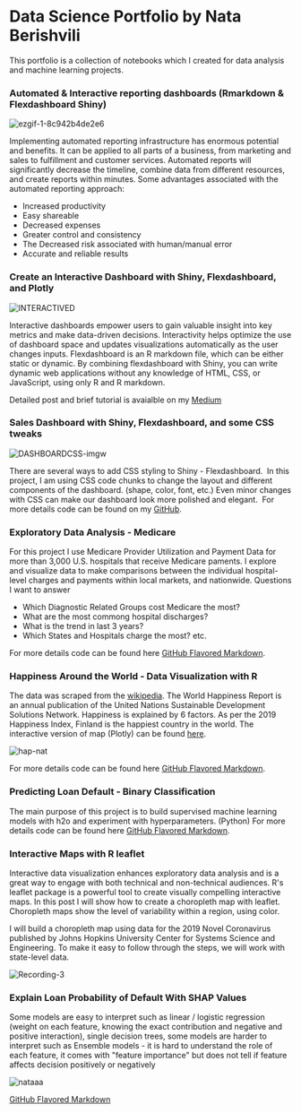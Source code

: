 
# Data Science Portfolio by Nata Berishvili

This portfolio is a collection of notebooks which I created for data analysis and machine learning projects.


### Automated & Interactive reporting dashboards (Rmarkdown & Flexdashboard Shiny)

![ezgif-1-8c942b4de2e6](https://user-images.githubusercontent.com/50959111/104057570-5e253700-51c0-11eb-950c-35c261c4bd74.gif)


Implementing automated reporting infrastructure has enormous potential and benefits. It can be applied to all parts of a business, from marketing and sales to fulfillment and customer services. Automated reports will significantly decrease the timeline, combine data from different resources, and create reports within minutes.
Some advantages associated with the automated reporting approach:

* Increased productivity  
* Easy shareable  
* Decreased expenses  
* Greater control and consistency 
* The Decreased risk associated with human/manual error  
* Accurate and reliable results

 










### Create an Interactive Dashboard with Shiny, Flexdashboard, and Plotly

![INTERACTIVED](https://user-images.githubusercontent.com/50959111/104055992-b3137e00-51bd-11eb-9e55-699d0d50da01.gif)

Interactive dashboards empower users to gain valuable insight into key metrics and make data-driven decisions. Interactivity helps optimize the use of dashboard space and updates visualizations automatically as the user changes inputs. Flexdashboard is an R markdown file, which can be either static or dynamic. By combining flexdashboard with Shiny, you can write dynamic web applications without any knowledge of HTML, CSS, or JavaScript, using only R and R markdown.

Detailed post and brief tutorial is avaialble on my [Medium](https://towardsdatascience.com/create-an-interactive-dashboard-with-shiny-flexdashboard-and-plotly-b1f025aebc9c?sk=a98219944d59b6952c5bb09b324bc433) 











### Sales Dashboard with Shiny, Flexdashboard, and some CSS tweaks

![DASHBOARDCSS-imgw](https://user-images.githubusercontent.com/50959111/104072510-6342b000-51d9-11eb-920a-55d18a3b0984.png)


There are several ways to add CSS styling to Shiny - Flexdashboard.  In this project, I am using CSS code chunks to change the layout and different components of the dashboard. (shape, color, font, etc.) Even minor changes with CSS can make our dashboard look more polished and elegant.  
For more details code can be found on my [GitHub](https://github.com/nataberishvili/some-css-for-shiny-value-box).


### Exploratory Data Analysis - Medicare


For this project I use Medicare Provider Utilization and Payment Data for more than 3,000 U.S. hospitals that receive Medicare paments. I explore and visualize data to make comparisons between the individual hospital-level charges and payments within local markets, and nationwide. 
Questions I want to answer 


- Which Diagnostic Related Groups cost Medicare the most?
- What are the most commong hospital discharges? 
- What is the trend in last 3 years?
- Which States and Hospitals charge the most? etc.


For more details code can be found here [GitHub Flavored Markdown](https://github.com/nataberishvili/Exploratory_data_analysis_medicare).








### Happiness Around the World - Data Visualization with R


The data was scraped from the [wikipedia](https://en.wikipedia.org/wiki/World_Happiness_Report).
The World Happiness Report is an annual publication of the United Nations Sustainable Development Solutions Network. Happiness is explained by 6 factors. As per the 2019 Happiness Index, Finland is the happiest country in the world. 
The interactive version of map (Plotly) can be found [here](https://plot.ly/~nataberishvili/9/?fbclid=IwAR1_SeAYlIe_Kc2gp-AlTnV7o7blV77eEiXuRSK81Ajs72JDrKVyxuMvLqI#/.embed).

![hap-nat](https://user-images.githubusercontent.com/50959111/73878371-6c3c3c00-4828-11ea-8514-b867b21cad68.png)




For more details code can be found here [GitHub Flavored Markdown](https://github.com/nataberishvili/happiness_data_visualization_r).








### Predicting Loan Default - Binary Classification

The main purpose of this project is to build supervised machine learning models with h2o and experiment with hyperparameters. (Python)
For more details code can be found here [GitHub Flavored Markdown](https://github.com/nataberishvili/h2o_rf_gbm_stacked_ensambles_loan_default/blob/master/h2o-rf-gbm-stacked.ipynb).

### Interactive Maps with R leaflet

Interactive data visualization enhances exploratory data analysis and is a great way to engage with both technical and non-technical audiences. R's leaflet package is a powerful tool to create visually compelling interactive maps. In this post I will show how to create a choropleth map with leaflet. Choropleth maps show the level of variability within a region, using color.  


I will build a choropleth map using data for the 2019 Novel Coronavirus published by Johns Hopkins University Center for Systems Science and Engineering. To make it easy to follow through the steps, we will work with state-level data.

![Recording-3](https://user-images.githubusercontent.com/50959111/94729665-03ae4c00-0330-11eb-8ace-69ed10a68c04.gif)

### Explain Loan Probability of Default With SHAP Values

Some models are easy to interpret such as linear / logistic regression (weight on each feature, knowing the exact contribution and negative and positive interaction), single decision trees, some models are harder to interpret such as Ensemble models - it is hard to understand the role of each feature, it comes with "feature importance" but does not tell if feature affects decision positively or negatively

![nataaa](https://user-images.githubusercontent.com/50959111/74569704-07c85d80-4f49-11ea-8d6d-4f3c9fb3a999.png)

[GitHub Flavored Markdown](https://github.com/nataberishvili/explain_loan_probabiity_of_default/blob/master/SHAP_VALUES_NATA.ipynb) 


